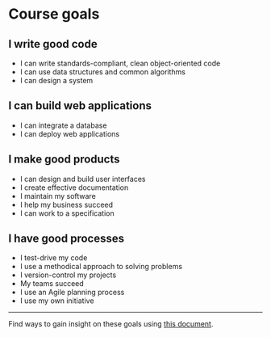 # Course goals

## I write good code
* I can write standards-compliant, clean object-oriented code
* I can use data structures and common algorithms
* I can design a system

## I can build web applications
* I can integrate a database
* I can deploy web applications

## I make good products
* I can design and build user interfaces
* I create effective documentation
* I maintain my software
* I help my business succeed
* I can work to a specification

## I have good processes 
* I test-drive my code
* I use a methodical approach to solving problems
* I version-control my projects
* My teams succeed
* I use an Agile planning process
* I use my own initiative

---
Find ways to gain insight on these goals using [this document](https://github.com/makersacademy/course/blob/master/apprenticeships_starting_pack/progress_insight.md).



